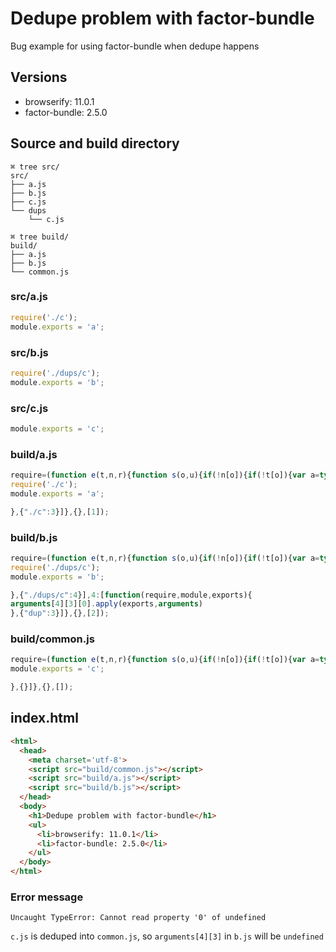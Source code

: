 # Dedupe problem with factor-bundle
Bug example for using factor-bundle when dedupe happens

## Versions

* browserify: 11.0.1
* factor-bundle: 2.5.0

## Source and build directory

```
⌘ tree src/
src/
├── a.js
├── b.js
├── c.js
└── dups
    └── c.js

```

```
⌘ tree build/
build/
├── a.js
├── b.js
└── common.js
```

### src/a.js

```javascript
require('./c');
module.exports = 'a';

```

### src/b.js

```javascript
require('./dups/c');
module.exports = 'b';

```

### src/c.js

```javascript
module.exports = 'c';

```

### build/a.js

```javascript
require=(function e(t,n,r){function s(o,u){if(!n[o]){if(!t[o]){var a=typeof require=="function"&&require;if(!u&&a)return a(o,!0);if(i)return i(o,!0);var f=new Error("Cannot find module '"+o+"'");throw f.code="MODULE_NOT_FOUND",f}var l=n[o]={exports:{}};t[o][0].call(l.exports,function(e){var n=t[o][1][e];return s(n?n:e)},l,l.exports,e,t,n,r)}return n[o].exports}var i=typeof require=="function"&&require;for(var o=0;o<r.length;o++)s(r[o]);return s})({1:[function(require,module,exports){
require('./c');
module.exports = 'a';

},{"./c":3}]},{},[1]);

```

### build/b.js

```javascript
require=(function e(t,n,r){function s(o,u){if(!n[o]){if(!t[o]){var a=typeof require=="function"&&require;if(!u&&a)return a(o,!0);if(i)return i(o,!0);var f=new Error("Cannot find module '"+o+"'");throw f.code="MODULE_NOT_FOUND",f}var l=n[o]={exports:{}};t[o][0].call(l.exports,function(e){var n=t[o][1][e];return s(n?n:e)},l,l.exports,e,t,n,r)}return n[o].exports}var i=typeof require=="function"&&require;for(var o=0;o<r.length;o++)s(r[o]);return s})({2:[function(require,module,exports){
require('./dups/c');
module.exports = 'b';

},{"./dups/c":4}],4:[function(require,module,exports){
arguments[4][3][0].apply(exports,arguments)
},{"dup":3}]},{},[2]);

```

### build/common.js

```javascript
require=(function e(t,n,r){function s(o,u){if(!n[o]){if(!t[o]){var a=typeof require=="function"&&require;if(!u&&a)return a(o,!0);if(i)return i(o,!0);var f=new Error("Cannot find module '"+o+"'");throw f.code="MODULE_NOT_FOUND",f}var l=n[o]={exports:{}};t[o][0].call(l.exports,function(e){var n=t[o][1][e];return s(n?n:e)},l,l.exports,e,t,n,r)}return n[o].exports}var i=typeof require=="function"&&require;for(var o=0;o<r.length;o++)s(r[o]);return s})({3:[function(require,module,exports){
module.exports = 'c';

},{}]},{},[]);

```

## index.html

```html
<html>
  <head>
    <meta charset='utf-8'>
    <script src="build/common.js"></script>
    <script src="build/a.js"></script>
    <script src="build/b.js"></script>
  </head>
  <body>
    <h1>Dedupe problem with factor-bundle</h1>
    <ul>
      <li>browserify: 11.0.1</li>
      <li>factor-bundle: 2.5.0</li>
    </ul>
  </body>
</html>
```

### Error message

```
Uncaught TypeError: Cannot read property '0' of undefined
```

`c.js` is deduped into `common.js`, so `arguments[4][3]` in `b.js` will be `undefined`
